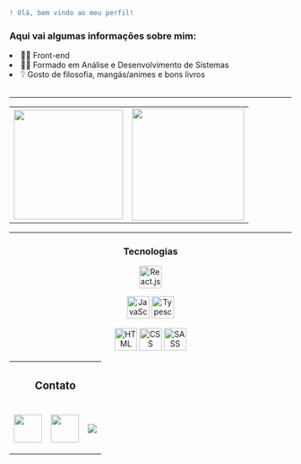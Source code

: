 
```diff 
! Olá, bem vindo ao meu perfil!
```



 

<div>
 <h3>Aqui vai algumas informações sobre mim:</h3>
 
<li>👨‍💻  Front-end</li>
<li>👨‍🎓  Formado em Análise e Desenvolvimento de Sistemas</li>
<li>❔   Gosto de filosofia, mangás/animes e bons livros</li>
 <br>

----
 
 

<table >
 <tr>
  <td>
   <img height=195px src="https://github-readme-stats.vercel.app/api/top-langs/?username=odisseu93&layout=compact&langs_count=7&theme=radical"/>
</div align="center">
  </td>
  <td>
   <img src="https://github-readme-stats.vercel.app/api?username=Odisseu93&show_icons=true&theme=buefy&include_all_commits=true&count_private=true" height=200em  />
  </td>
 </tr>
</table>
 
----

<div align="center"  > 
 <h3>Tecnologias</h3> 
 <p>
  <img alt="React.js" src="https://www.imagemhost.com.br/images/2022/05/28/image.png" width=40 height=40/>
 </p> 
 <p>
  <img alt="JavaScript" src="https://cdn.jsdelivr.net/gh/devicons/devicon/icons/javascript/javascript-original.svg" width=40 height=40 />
  <img alt="Typescript.png" src="https://www.imagemhost.com.br/images/2022/05/28/image534a71808b49f1df.png" width=40 height=40 />
 </p>
 <p>
  <img alt="HTML" src="https://cdn.jsdelivr.net/gh/devicons/devicon/icons/html5/html5-original.svg" width=40 height=40 /> <img 
  <img alt="CSS" src="https://cdn.jsdelivr.net/gh/devicons/devicon/icons/css3/css3-original.svg" width=40 height=40 /> <img                                           
  <img alt="SASS" src="https://www.imagemhost.com.br/images/2022/05/27/919831.png" width=40 height=40 />
 </p>
</div>
 
<div>

<table align=center>
 <tr>
  <th colspan="3">

### Contato

 </th>
</tr>
 <tr>
  <td>
   <a href="mailto:ulissessuporteti01b@gmail.com"><img src="https://www.imagemhost.com.br/images/2022/03/20/Gmail.png" target="_blank" width = 50vw height = 50hv />
  </td>
    <td>

[<img src="https://logospng.org/download/linkedin/logo-linkedin-icon-1024.png" width = 50vw height = 50hv />](https://www.linkedin.com/in/ulisses-silverio/)

  </td>
  <td>

[<img src="https://www.imagemhost.com.br/images/2022/06/01/frontEndMentor-logo.png" />](https://www.frontendmentor.io/profile/Odisseu93)

</td>
</div>


